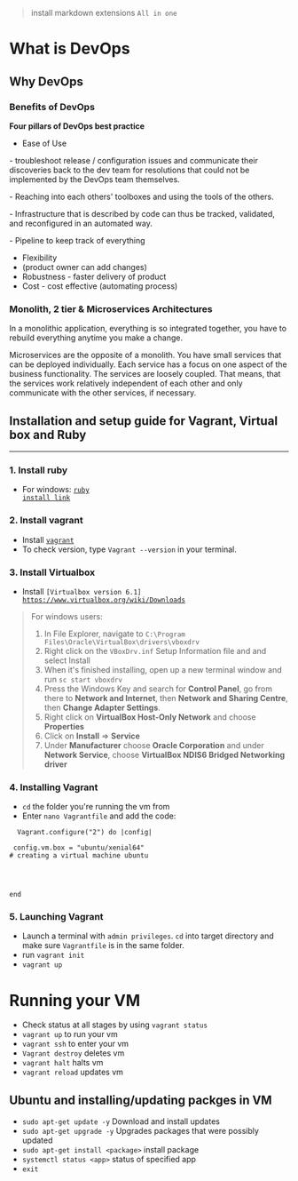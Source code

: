 > install markdown extensions `All in one`

# What is DevOps
## Why DevOps
### Benefits of DevOps

**Four pillars of DevOps best practice**
- Ease of Use

*-* troubleshoot release / configuration issues and communicate their discoveries back to the dev team for resolutions that could not be implemented by the DevOps team themselves.

*-* Reaching into each others' toolboxes and using the tools of the others.

*-* Infrastructure that is described by code can thus be tracked, validated, and reconfigured in an automated way.

*-* Pipeline to keep track of everything


- Flexibility 
- (product owner can add changes)
- Robustness - faster delivery of product
- Cost - cost effective (automating process)

### Monolith, 2 tier & Microservices Architectures

In a monolithic application, everything is so integrated together, you have to rebuild everything anytime you make a change.

Microservices are the opposite of a monolith. You have small services that can be deployed individually. Each service has a focus on one aspect of the business functionality. The services are loosely coupled. That means, that the services work relatively independent of each other and only communicate with the other services, if necessary.

## Installation and setup guide for Vagrant, Virtual box and Ruby
------------------------
### 1. Install ruby
- For windows:
<code>[ruby install link](https://github.com/oneclick/rubyinstaller2/releases/download/RubyInstaller-2.6.6-1/rubyinstaller-devkit-2.6.6-1-x64.exe)</code>

### 2. Install vagrant
- Install <code>[vagrant](https://www.vagrantup.com/)</code>
- To check version, type `Vagrant --version` in your terminal.

### 3. Install Virtualbox
 - Install <code>[Virtualbox version 6.1] https://www.virtualbox.org/wiki/Downloads</code>
  
  
> For windows users: 
> 1. In File Explorer, navigate to `C:\Program Files\Oracle\VirtualBox\drivers\vboxdrv`
> 2. Right click on the `VBoxDrv.inf` Setup Information file and and select Install
> 3. When it's finished installing, open up a new terminal window and run `sc start vboxdrv`
> 4. Press the Windows Key and search for **Control Panel**, go from there to **Network and Internet**, then **Network and Sharing Centre**, then **Change Adapter Settings**.
> 5. Right click on **VirtualBox Host-Only Network** and choose **Properties**
> 6. Click on **Install** => **Service**
> 7. Under **Manufacturer** choose **Oracle Corporation** and under **Network Service**, choose **VirtualBox NDIS6 Bridged Networking driver**

### 4. Installing Vagrant
- `cd` the folder you're running the vm from
- Enter `nano Vagrantfile` and add the code:
```
  Vagrant.configure("2") do |config|

 config.vm.box = "ubuntu/xenial64"
# creating a virtual machine ubuntu




end

```

### 5. Launching Vagrant
- Launch a terminal with `admin privileges`. `cd` into target directory and make sure `Vagrantfile` is in the same folder.
- run `vagrant init`
- `vagrant up`

# Running your VM
- Check status at all stages by using `vagrant status`
- `vagrant up` to run your vm
- `vagrant ssh` to enter your vm
- `Vagrant destroy` deletes vm
- `vagrant halt` halts vm
- `vagrant reload` updates vm

## Ubuntu and installing/updating packges in VM
- `sudo apt-get update -y` Download and install updates
- `sudo apt-get upgrade -y` Upgrades packages that were possibly updated
- `sudo apt-get install <package>` install package
- `systemctl status <app>` status of specified app
- `exit`
